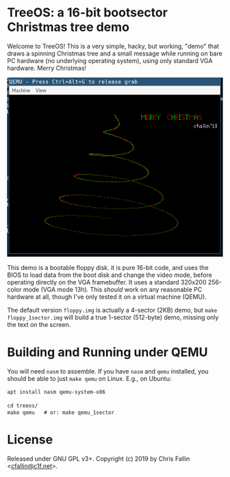 TreeOS: a 16-bit bootsector Christmas tree demo
===============================================

Welcome to TreeOS! This is a very simple, hacky, but working, "demo" that draws
a spinning Christmas tree and a small message while running on bare PC hardware
(no underlying operating system), using only standard VGA hardware. Merry
Christmas!

![Screenshot of TreeOS running inside QEMU](screenshot.png?raw=true)

This demo is a bootable floppy disk. it is pure 16-bit code, and uses the BIOS
to load data from the boot disk and change the video mode, before operating
directly on the VGA framebuffer. It uses a standard 320x200 256-color mode (VGA
mode 13h). This *should* work on any reasonable PC hardware at all, though I've
only tested it on a virtual machine (QEMU).

The default version `floppy.img` is actually a 4-sector (2KB) demo, but `make
floppy_1sector.img` will build a true 1-sector (512-byte) demo, missing only
the text on the screen.

Building and Running under QEMU
===============================

You will need `nasm` to assemble. If you have `nasm` and `qemu` installed, you
should be able to just `make qemu` on Linux. E.g., on Ubuntu:

    apt install nasm qemu-system-x86

    cd treeos/
    make qemu   # or: make qemu_1sector

License
=======

Released under GNU GPL v3+. Copyright (c) 2019 by Chris Fallin
&lt;cfallin@c1f.net&gt;.
